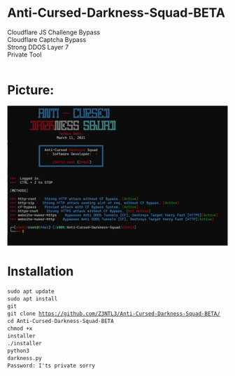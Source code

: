 # Anti-Cursed-Darkness-Squad-BETA
Cloudflare JS Challenge Bypass<br>Cloudflare Captcha Bypass<br>Strong DDOS Layer 7<br>Private Tool<br><br>
# Picture:
![GitHub Logo](home.png)

# Installation
<code>sudo apt update</code><br>
<code>sudo apt install git</code><br>
<code>git clone https://github.com/Z3NTL3/Anti-Cursed-Darkness-Squad-BETA/</code><br>
<code>cd Anti-Cursed-Darkness-Squad-BETA</code><br>
<code>chmod +x installer</code><br>
<code>./installer</code><br>
<code>python3 darkness.py</code><br>
<code>Password: I'ts private sorry</code>
